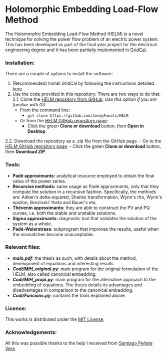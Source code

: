 # Holomorphic Embedding Load-Flow Method

The Holomorphic Embedding Load-Flow Method (HELM) is a novel technique for solving the power flow problem of an electric power system. This has been developed as part of the final year project for the electrical engineering degree and it has been partially implemented in [GridCal](https://github.com/SanPen/GridCal).

### Installation:

There are a couple of options to install the software:
1. (Recommended) Install GridCal by following the instructions detailed [here](https://gridcal.readthedocs.io/en/latest/getting_started/install.html).
2. Use the code provided in this repository. There are two ways to do that:
 2.1. Clone the [HELM repository from GitHub][1]:
 *Use this option if you are familiar with Git*
    - From the command line:
        - `git clone https://github.com/JosepFanals/HELM`
    - Or from the [HELM GitHub repository page][1]:
        - Click the green **Clone or download** button, then **Open in Desktop**.

2.2. Download the repository as a .zip file from the GitHub page.
    - Go to the [HELM GitHub repository page][1].
    - Click the green **Clone or download** button, then **Download ZIP**.

### Tools:

* **Padé approximants:** analytical resource employed to obtain the final value of the power series.
* **Recursive methods:** same usage as Padé approximants, only that they compute the solution in a recursive fashion. Specifically, the methods are: Aitken's delta-squared, Shanks transformation, Wynn's rho, Wynn's epsilon, Brezinski' theta and Bauer's eta.
* **Thévenin approximants:** they are able to construct the PV and PQ curves, i.e. both the stable and unstable solutions.
* **Sigma approximants:** diagnostic tool that validates the solution of the system as a whole.
* **Padé-Weierstrass:** subprogram that improves the results, useful when the mismatches become unacceptable. 

### Relevant files:

* ***main.pdf***: the thesis as such, with details about the method, development of equations and interesting results
* ***Codi/MIH_original.py***: main program for the original formulation of the HELM, also called canonical embedding.
* ***Codi/MIH_propi.py***: main program for the alternative approach to the embedding of equations. The thesis details its advantages and disadvantages in comparison to the canonical embedding.
* ***Codi/Funcions.py***: contains the tools explained above.

### License:

This works is distributed under the [MIT License](https://opensource.org/licenses/MIT).

### Acknowledgements:

All this was possible thanks to the help I received from [Santiago Peñate Vera](https://github.com/SanPen).

[1]: https://github.com/JosepFanals/HELM
